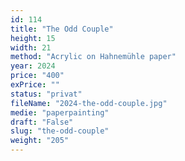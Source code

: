 ```yaml
---
id: 114
title: "The Odd Couple"
height: 15
width: 21
method: "Acrylic on Hahnemühle paper"
year: 2024
price: "400"
exPrice: ""
status: "privat"
fileName: "2024-the-odd-couple.jpg"
medie: "paperpainting"
draft: "False"
slug: "the-odd-couple"
weight: "205"
---
```

